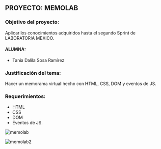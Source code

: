 ## PROYECTO: MEMOLAB

### Objetivo del proyecto:
Aplicar los conocimientos adquiridos hasta el segundo Sprint de LABORATORIA MEXICO.

#### ALUMNA:

- Tania Dalila Sosa Ramírez

### Justificación del tema:
Hacer un memorama virtual hecho con HTML, CSS, DOM y eventos de JS.


### Requerimientos:

- HTML 
- CSS
- DOM 
- Eventos de JS.

![memolab](https://user-images.githubusercontent.com/32877064/38587795-73f3adea-3ce8-11e8-8977-92411c5bbb0b.png)

![memolab2](https://user-images.githubusercontent.com/32877064/38587798-7ab1efc0-3ce8-11e8-9e45-e3967dec6066.png)
